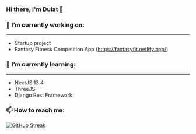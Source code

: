 ### Hi there, I'm Dulat 👋

### 🔭 I’m currently working on:
____________________________________
* Startup project
* Fantasy Fitness Competition App (https://fantasyfit.netlify.app/)

### 🌱 I’m currently learning:
____________________________________
* NextJS 13.4
* ThreeJS
* Django Rest Framework


### 📫 How to reach me: 



[![GitHub Streak](https://streak-stats.demolab.com?user=dkussainov&theme=green-nur)](https://git.io/streak-stats)
